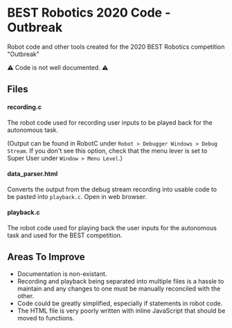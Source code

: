 # BEST Robotics 2020 Code - Outbreak
Robot code and other tools created for the 2020 BEST Robotics competition "Outbreak"

⚠️ Code is not well documented. ⚠️

## Files

#### recording.c

The robot code used for recording user inputs to be played back for the autonomous task.

(Output can be found in RobotC under `Robot > Debugger Windows > Debug Stream`. If you don't see this option, check that the menu lever is set to Super User under `Window > Menu Level`.)

#### data_parser.html

Converts the output from the debug stream recording into usable code to be pasted into `playback.c`. Open in web browser.

#### playback.c

The robot code used for playing back the user inputs for the autonomous task and used for the BEST competition.

## Areas To Improve

- Documentation is non-existant.
- Recording and playback being separated into multiple files is a hassle to maintain and any changes to one must be manually reconciled with the other.
- Code could be greatly simplified, especially if statements in robot code.
- The HTML file is very poorly written with inline JavaScript that should be moved to functions.
